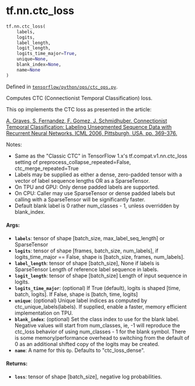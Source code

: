 <div itemscope itemtype="http://developers.google.com/ReferenceObject">
<meta itemprop="name" content="tf.nn.ctc_loss" />
<meta itemprop="path" content="Stable" />
</div>

# tf.nn.ctc_loss

``` python
tf.nn.ctc_loss(
    labels,
    logits,
    label_length,
    logit_length,
    logits_time_major=True,
    unique=None,
    blank_index=None,
    name=None
)
```



Defined in [`tensorflow/python/ops/ctc_ops.py`](/code/stable/tensorflow/python/ops/ctc_ops.py).

Computes CTC (Connectionist Temporal Classification) loss.

This op implements the CTC loss as presented in the article:

[A. Graves, S. Fernandez, F. Gomez, J. Schmidhuber.
Connectionist Temporal Classification: Labeling Unsegmented Sequence Data
with Recurrent Neural Networks. ICML 2006, Pittsburgh, USA,
pp. 369-376.](http://www.cs.toronto.edu/~graves/icml_2006.pdf)

Notes:

- Same as the "Classic CTC" in TensorFlow 1.x's tf.compat.v1.nn.ctc_loss
  setting of preprocess_collapse_repeated=False, ctc_merge_repeated=True
- Labels may be supplied as either a dense, zero-padded tensor with a
  vector of label sequence lengths OR as a SparseTensor.
- On TPU and GPU: Only dense padded labels are supported.
- On CPU: Caller may use SparseTensor or dense padded labels but calling with
  a SparseTensor will be significantly faster.
- Default blank label is 0 rather num_classes - 1, unless overridden by
  blank_index.

#### Args:

* <b>`labels`</b>: tensor of shape [batch_size, max_label_seq_length] or SparseTensor
* <b>`logits`</b>: tensor of shape [frames, batch_size, num_labels], if
    logits_time_major == False, shape is [batch_size, frames, num_labels].
* <b>`label_length`</b>: tensor of shape [batch_size], None if labels is SparseTensor
    Length of reference label sequence in labels.
* <b>`logit_length`</b>: tensor of shape [batch_size] Length of input sequence in
    logits.
* <b>`logits_time_major`</b>: (optional) If True (default), logits is shaped [time,
    batch, logits]. If False, shape is [batch, time, logits]
* <b>`unique`</b>: (optional) Unique label indices as computed by
    ctc_unique_labels(labels).  If supplied, enable a faster, memory efficient
    implementation on TPU.
* <b>`blank_index`</b>: (optional) Set the class index to use for the blank label.
    Negative values will start from num_classes, ie, -1 will reproduce the
    ctc_loss behavior of using num_classes - 1 for the blank symbol. There is
    some memory/performance overhead to switching from the default of 0 as an
    additional shifted copy of the logits may be created.
* <b>`name`</b>: A name for this `Op`. Defaults to "ctc_loss_dense".


#### Returns:

* <b>`loss`</b>: tensor of shape [batch_size], negative log probabilities.